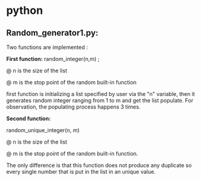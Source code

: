 # python

## Random_generator1.py: 
Two functions are implemented : 

**First function:**
random_integer(n,m) ; 

@ n is the size of the list 

@ m is the stop point of the random built-in function

first function is initializing a list specified by user via the "n" variable, then it  generates random integer ranging from 1 to m and get the list populate. For observation, the populating process happens 3 times.

**Second function:**

random_unique_integer(n, m)

@ n is the size of the list 

@ m is the stop point of the random built-in function. 

The only difference is that this function does not produce any duplicate so every single number that is put in the list in an unique value.
